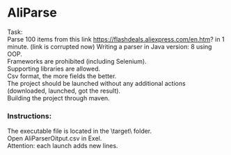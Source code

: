 # AliParse
Task:  
Parse 100 items from this link https://flashdeals.aliexpress.com/en.htm? in 1 minute.  (link is corrupted now)
Writing a parser in Java version: 8 using OOP.  
Frameworks are prohibited (including Selenium).  
Supporting libraries are allowed.  
Csv format, the more fields the better.  
The project should be launched without any additional actions (downloaded, launched, got the result).  
Building the project through maven.  

### Instructions:  
The executable file is located in the \target\ folder.  
Open AliParserOitput.csv in Exel.  
Attention: each launch adds new lines.  
